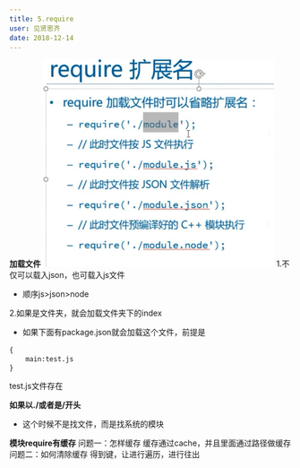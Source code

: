 ```yaml
---
title: 5.require 
user: 见贤思齐
date: 2018-12-14
---
```

**加载文件**
![enter description here](./images/1544786489944.png)
1.不仅可以载入json，也可载入js文件
  - 顺序js>json>node

2.如果是文件夹，就会加载文件夹下的index
- 如果下面有package.json就会加载这个文件，前提是
```
{
	main:test.js
}
```
test.js文件存在

**如果以./或者是/开头**
*	这个时候不是找文件，而是找系统的模块


**模块require有缓存**
问题一：怎样缓存
	缓存通过cache，并且里面通过路径做缓存
问题二：如何清除缓存
	得到键，让进行遍历，进行往出